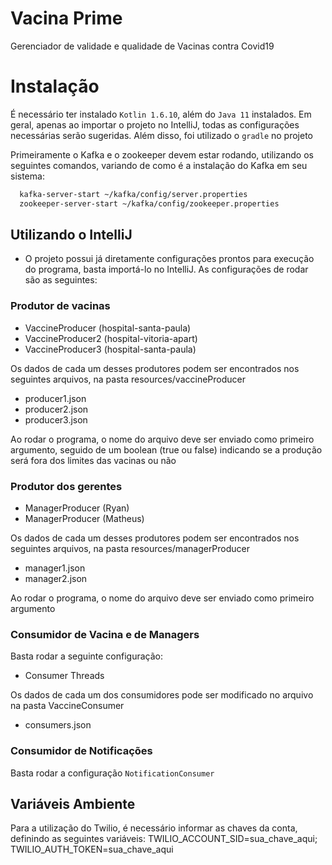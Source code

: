 # Vacina Prime
Gerenciador de validade e qualidade de Vacinas contra Covid19

# Instalação


É necessário ter instalado `Kotlin 1.6.10`, além do `Java 11` instalados. Em geral, apenas ao importar o projeto no IntelliJ, todas as configurações necessárias serão sugeridas. Além disso, foi utilizado o `gradle` no projeto

Primeiramente o Kafka e o zookeeper devem estar rodando, utilizando os seguintes comandos, variando de como é a instalação do Kafka em seu sistema:

```sh
  kafka-server-start ~/kafka/config/server.properties
  zookeeper-server-start ~/kafka/config/zookeeper.properties
```

## Utilizando o IntelliJ

- O projeto possui já diretamente configurações prontos para execução do programa, basta importá-lo no IntelliJ.
As configurações de rodar são as seguintes:

### Produtor de vacinas
- VaccineProducer (hospital-santa-paula)
- VaccineProducer2 (hospital-vitoria-apart)
- VaccineProducer3 (hospital-santa-paula)

Os dados de cada um desses produtores podem ser encontrados nos seguintes arquivos, na pasta resources/vaccineProducer
- producer1.json
- producer2.json
- producer3.json

Ao rodar o programa, o nome do arquivo deve ser enviado como primeiro argumento, seguido de um boolean (true ou false) indicando se a produção será fora dos limites das vacinas ou não

### Produtor dos gerentes

- ManagerProducer (Ryan)
- ManagerProducer (Matheus)

Os dados de cada um desses produtores podem ser encontrados nos seguintes arquivos, na pasta resources/managerProducer
- manager1.json
- manager2.json

Ao rodar o programa, o nome do arquivo deve ser enviado como primeiro argumento


### Consumidor de Vacina e de Managers
Basta rodar a seguinte configuração:

- Consumer Threads


Os dados de cada um dos consumidores pode ser modificado no arquivo na pasta VaccineConsumer

- consumers.json


### Consumidor de Notificações
Basta rodar a configuração `NotificationConsumer`

## Variáveis Ambiente

Para a utilização do Twilio, é necessário informar as chaves da conta, definindo as seguintes variáveis:
TWILIO_ACCOUNT_SID=sua_chave_aqui;
TWILIO_AUTH_TOKEN=sua_chave_aqui

